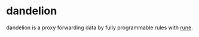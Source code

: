 # dandelion

dandelion is a proxy forwarding data by fully programmable rules with [rune](https://github.com/rune-rs/rune).

